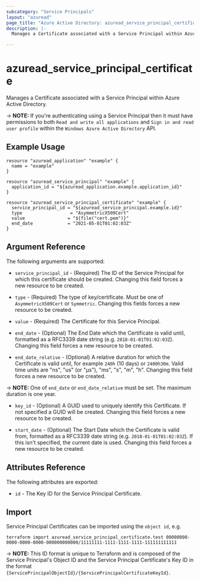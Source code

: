 ```yaml
---
subcategory: "Service Principals"
layout: "azuread"
page_title: "Azure Active Directory: azuread_service_principal_certificate"
description: |-
  Manages a Certificate associated with a Service Principal within Azure Active Directory.

---
```


# azuread_service_principal_certificate

Manages a Certificate associated with a Service Principal within Azure Active Directory.

-> **NOTE:** If you're authenticating using a Service Principal then it must have permissions to both `Read and write all applications` and `Sign in and read user profile` within the `Windows Azure Active Directory` API.

## Example Usage

```hcl
resource "azuread_application" "example" {
  name = "example"
}

resource "azuread_service_principal" "example" {
  application_id = "${azuread_application.example.application_id}"
}

resource "azuread_service_principal_certificate" "example" {
  service_principal_id = "${azuread_service_principal.example.id}"
  type                  = "AsymmetricX509Cert"
  value                = "${file("cert.pem")}"
  end_date             = "2021-05-01T01:02:03Z"
}
```

## Argument Reference

The following arguments are supported:

* `service_principal_id` - (Required) The ID of the Service Principal for which this certificate should be created. Changing this field forces a new resource to be created.

* `type` - (Required) The type of key/certificate. Must be one of `AsymmetricX509Cert` or `Symmetric`. Changing this fields forces a new resource to be created.

* `value` - (Required) The Certificate for this Service Principal.

* `end_date` - (Optional) The End Date which the Certificate is valid until, formatted as a RFC3339 date string (e.g. `2018-01-01T01:02:03Z`). Changing this field forces a new resource to be created.

* `end_date_relative` - (Optional) A relative duration for which the Certificate is valid until, for example `240h` (10 days) or `2400h30m`. Valid time units are "ns", "us" (or "µs"), "ms", "s", "m", "h". Changing this field forces a new resource to be created.

-> **NOTE:** One of `end_date` or `end_date_relative` must be set. The maximum duration is one year.

* `key_id` - (Optional) A GUID used to uniquely identify this Certificate. If not specified a GUID will be created. Changing this field forces a new resource to be created.

* `start_date` - (Optional) The Start Date which the Certificate is valid from, formatted as a RFC3339 date string (e.g. `2018-01-01T01:02:03Z`). If this isn't specified, the current date is used.  Changing this field forces a new resource to be created.


## Attributes Reference

The following attributes are exported:

* `id` - The Key ID for the Service Principal Certificate.

## Import

Service Principal Certificates can be imported using the `object id`, e.g.

```shell
terraform import azuread_service_principal_certificate.test 00000000-0000-0000-0000-000000000000/11111111-1111-1111-1111-111111111111
```

-> **NOTE:** This ID format is unique to Terraform and is composed of the Service Principal's Object ID and the Service Principal Certificate's Key ID in the format `{ServicePrincipalObjectId}/{ServicePrincipalCertificateKeyId}`.
